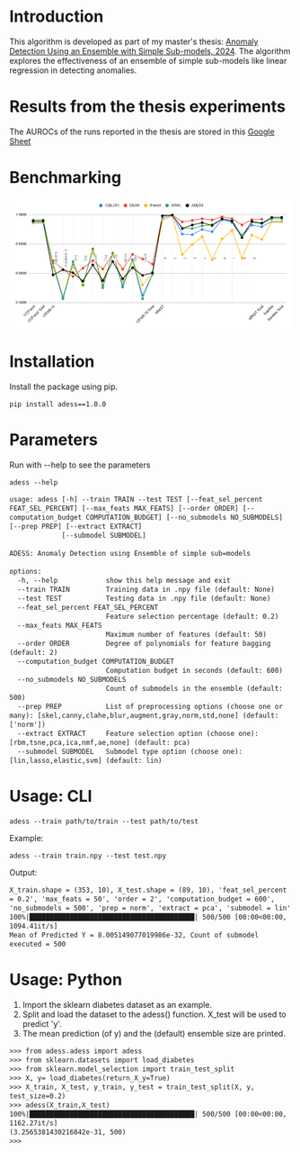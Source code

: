 # Introduction
This algorithm is developed as part of my master's thesis: <a href="Master Thesis with affidavit.pdf">Anomaly Detection Using an Ensemble with Simple Sub-models, 2024</a>.
The algorithm explores the effectiveness of an ensemble of simple sub-models like linear regression in detecting anomalies.

# Results from the thesis experiments
The AUROCs of the runs reported in the thesis are stored in this <a href="https://docs.google.com/spreadsheets/d/1lLax3dy0JjQOxW_wwGM35UwRHdO8CJlR9QSlvxNbVNc/edit?usp=sharing">Google Sheet</a>

# Benchmarking
![alt text](image.png)

# Installation
Install the package using pip.
```
pip install adess==1.0.0
```


# Parameters
Run with --help to see the parameters
```
adess --help
```
```
usage: adess [-h] --train TRAIN --test TEST [--feat_sel_percent FEAT_SEL_PERCENT] [--max_feats MAX_FEATS] [--order ORDER] [--computation_budget COMPUTATION_BUDGET] [--no_submodels NO_SUBMODELS] [--prep PREP] [--extract EXTRACT]
             [--submodel SUBMODEL]

ADESS: Anomaly Detection using Ensemble of simple sub=models

options:
  -h, --help            show this help message and exit
  --train TRAIN         Training data in .npy file (default: None)
  --test TEST           Testing data in .npy file (default: None)
  --feat_sel_percent FEAT_SEL_PERCENT
                        Feature selection percentage (default: 0.2)
  --max_feats MAX_FEATS
                        Maximum number of features (default: 50)
  --order ORDER         Degree of polynomials for feature bagging (default: 2)
  --computation_budget COMPUTATION_BUDGET
                        Computation budget in seconds (default: 600)
  --no_submodels NO_SUBMODELS
                        Count of submodels in the ensemble (default: 500)
  --prep PREP           List of preprocessing options (choose one or many): [skel,canny,clahe,blur,augment,gray,norm,std,none] (default: ['norm'])
  --extract EXTRACT     Feature selection option (choose one): [rbm,tsne,pca,ica,nmf,ae,none] (default: pca)
  --submodel SUBMODEL   Submodel type option (choose one): [lin,lasso,elastic,svm] (default: lin)
```


# Usage: CLI

```
adess --train path/to/train --test path/to/test
```

Example:
```
adess --train train.npy --test test.npy
```
Output:
```
X_train.shape = (353, 10), X_test.shape = (89, 10), 'feat_sel_percent = 0.2', 'max_feats = 50', 'order = 2', 'computation_budget = 600', 'no_submodels = 500', 'prep = norm', 'extract = pca', 'submodel = lin'
100%|█████████████████████████████████████████| 500/500 [00:00<00:00, 1094.41it/s]
Mean of Predicted Y = 8.005149077019986e-32, Count of submodel executed = 500
```


# Usage: Python
1. Import the sklearn diabetes dataset as an example.
2. Split and load the dataset to the adess() function. X_test will be used to predict 'y'.
3. The mean prediction (of y) and the (default) ensemble size are printed.

```
>>> from adess.adess import adess
>>> from sklearn.datasets import load_diabetes
>>> from sklearn.model_selection import train_test_split
>>> X, y= load_diabetes(return_X_y=True)
>>> X_train, X_test, y_train, y_test = train_test_split(X, y, test_size=0.2)
>>> adess(X_train,X_test)
100%|█████████████████████████████████████████| 500/500 [00:00<00:00, 1162.27it/s]
(3.2565381430216842e-31, 500)
>>> 
```



